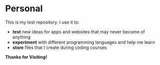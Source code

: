 # Personal
This is my test repository. I use it to:
* **test** new ideas for apps and websites that may never become of anything
* **experiment** with different programming languages and help me learn
* **store** files that I create during coding courses

**Thanks for Visiting!**
